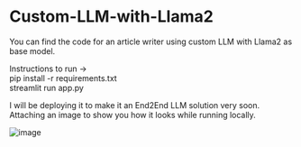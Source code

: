 # Custom-LLM-with-Llama2
You can find the code for an article writer using custom LLM with Llama2 as base model.

Instructions to run ->\
pip install -r requirements.txt\
streamlit run app.py

I will be deploying it to make it an End2End LLM solution very soon.\
Attaching an image to show you how it looks while running locally.

![image](https://github.com/rohan-patnaik/Custom-LLM-with-Llama2/assets/22250758/d9956870-4a6b-40fa-a106-d5e87f0ec2dc)


